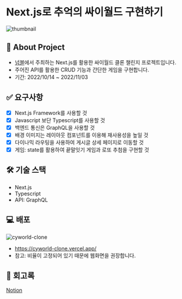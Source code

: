 # Next.js로 추억의 싸이월드 구현하기

![thumbnail](https://user-images.githubusercontent.com/87454393/199184379-a887739c-41dd-469c-a593-658dcf385baf.png)

## 📝 About Project

- [넘블](https://www.numble.it/73433c95-62c7-4de8-acbb-27d0b1b2a057)에서 주최하는 Next.js를 활용한 싸이월드 클론 챌린지 프로젝트입니다.
- 주어진 API를 활용한 CRUD 기능과 간단한 게임을 구현합니다.
- 기간: 2022/10/14 ~ 2022/11/03

## ✅ 요구사항

- [x] Next.js Framework를 사용할 것
- [x] Javascript 보단 Typescript를 사용할 것
- [x] 백엔드 통신은 GraphQL을 사용할 것
- [x] 배경 이미지는 레이아웃 컴포넌트를 이용해 재사용성을 높일 것
- [x] 다이나믹 라우팅을 사용하여 게시글 상세 페이지로 이동할 것
- [x] 게임: state를 활용하여 끝말잇기 게임과 로또 추첨을 구현할 것

## 🛠 기술 스택

- Next.js
- Typescript
- API: GraphQL

## 💻 배포

![cyworld-clone](https://user-images.githubusercontent.com/87454393/199737021-b9df626a-b6e1-476c-b30c-12c6374a0707.gif)

- https://cyworld-clone.vercel.app/
- 참고: 비율이 고정되어 있기 때문에 웹화면을 권장합니다.

## 📕 회고록

[Notion](https://tarry-pharaoh-ab3.notion.site/Next-js-3cd7baeef80f42bcbc1fbed20507ca8a)
